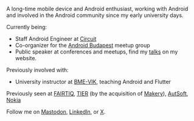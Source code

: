 A long-time mobile device and Android enthusiast, working with Android and involved in the Android community since my early university days.

Currently being:
- Staff Android Engineer at [Circuit](https://getcircuit.com)
- Co-organizer for the [Android Budapest](https://androidbudapest.com) meetup group
- Public speaker at conferences and meetups, find my [talks](https://www.istvanjuhos.dev/talks/) on my website.

Previously involved with:
- University instructor at [BME-VIK](https://www.vik.bme.hu/), teaching Android and Flutter

Previously seen at [FAIRTIQ](https://fairtiq.com/), [TIER](https://www.tier.app/) (by the acquisition of [Makery](https://www.makery.co/)), [AutSoft](https://github.com/AutSoft), [Nokia](https://www.nokia.com/networks/)

Follow me on [Mastodon](https://androiddev.social/@stewemetal), [LinkedIn](https://www.linkedin.com/in/istvan-juhos/), or [X](https://x.com/stewemetal).

